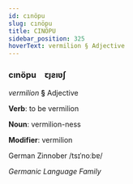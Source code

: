 ```yaml
---
id: cınöpu
slug: cınöpu
title: CINÖPU
sidebar_position: 325
hoverText: vermilion § Adjective
---
```


### cınöpu&emsp;<span kind="abugida">ꞇȷƨıʋʃ</span>

*vermilion* **§** Adjective

**Verb**: to be vermilion

**Noun**: vermilion-ness

**Modifier**: vermilion

German Zinnober /tsɪˈnoːbɐ/

*Germanic Language Family*